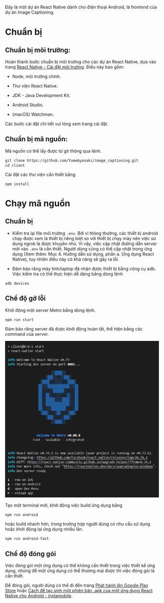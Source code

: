 Đây là một dự án React Native dành cho điện thoại Android, là frontend của dự án Image Captioning.

# Chuẩn bị

## Chuẩn bị môi trường:

Hoàn thành bước chuẩn bị môi trường cho các dự án React Native, dựa vào trang [React Native - Cài đặt môi trường](https://reactnative.dev/docs/environment-setup). Điều này bao gồm:

- Node, môi trường chính.

- Thư viện React Native.

- JDK - Java Development Kit.

- Android Studio.

- (macOS) Watchman.

Các bước cài đặt chi tiết vui lòng xem trang cài đặt.

## Chuẩn bị mã nguồn:

Mã nguồn có thể lấy được từ git thông qua lệnh.

```
git clone https://github.com/YumeAyasaki/image_captioning.git
cd client
```

Cài đặt các thư viện cần thiết bằng

```
npm install
```

# Chạy mã nguồn

## Chuẩn bị
- Kiểm tra lại file môi trường ``.env``. Bởi vì thông thường, các thiết bị android chạy được xem là thiết bị riêng biệt so với thiết bị chạy máy nên việc sử dụng ngrok là được khuyên nhủ. Vì vậy, việc cập nhật đường dẫn server mới vào ``.env`` là cần thiết.
Người dùng cũng có thể cập nhật trong ứng dụng (Xem thêm: Mục 4. Hướng dẫn sử dụng, phần a. Ứng dụng React Native), tuy nhiên điều này có khả năng sẽ gây ra lỗi.

- Đảm bảo rằng máy tính/laptop đã nhận được thiết bị bằng công cụ adb. Việc kiểm tra có thể thực hiện dễ dàng bằng dòng lệnh
```
adb devices
```

## Chế độ gỡ lỗi
Khởi động một server Metro bằng dòng lệnh.
```
npm run start
```

Đảm bảo rằng server đã được khởi động hoàn tất, thể hiện bằng các command của server.

![Server khởi động thành công](./img/image_1.png)

Tạo một terminal mới, khởi động việc build ứng dụng bằng
```
npm run android
```

hoặc build nhanh hơn, trong trường hợp người dùng có nhu cầu sử dụng hoặc khởi động lại ứng dụng nhiều lần.

```
npm run android-fast
```

## Chế độ đóng gói

Việc đóng gói một ứng dụng có thể không cần thiết trong việc thiết kế ứng dụng, nhưng để một ứng dụng có thể thương mại được thì việc đóng gói là cần thiết.

Để đóng gói, người dùng có thể đi đến trang [Phát hành lên Google Play Store](https://reactnative.dev/docs/signed-apk-android) hoặc [Cách để tạo sinh một phiên bản .apk của một ứng dụng React Native cho Android - instamobile](https://instamobile.io/android-development/generate-react-native-release-build-android/).